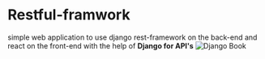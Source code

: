 # Restful-framwork

simple web application to use django rest-framework on the back-end and react on the front-end
with the help of **Django for API's**
![Django Book](https://www.google.com/url?sa=i&url=https%3A%2F%2Fwww.amazon.com%2FREST-APIs-Django-powerful-Python%2Fdp%2F198302998X&psig=AOvVaw11hSMMR6o8NJZSC6sedd_r&ust=1627654953187000&source=images&cd=vfe&ved=0CAsQjRxqFwoTCPD7ysW9iPICFQAAAAAdAAAAABAD)
